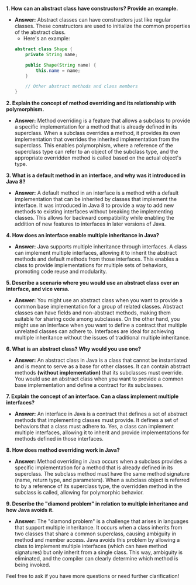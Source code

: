 

**1. How can an abstract class have constructors? Provide an example.**
- **Answer:** Abstract classes can have constructors just like regular classes. These constructors are used to initialize the common properties of the abstract class. 
    -   Here's an example:
   ```java
   abstract class Shape {
       private String name;

       public Shape(String name) {
           this.name = name;
       }

       // Other abstract methods and class members
   }
   ```

**2. Explain the concept of method overriding and its relationship with polymorphism.**
- **Answer:** Method overriding is a feature that allows a subclass to provide a specific implementation for a method that is already defined in its superclass. When a subclass overrides a method, it provides its own implementation that overrides the inherited implementation from the superclass. This enables polymorphism, where a reference of the superclass type can refer to an object of the subclass type, and the appropriate overridden method is called based on the actual object's type.

**3. What is a default method in an interface, and why was it introduced in Java 8?**
- **Answer:** A default method in an interface is a method with a default implementation that can be inherited by classes that implement the interface. It was introduced in Java 8 to provide a way to add new methods to existing interfaces without breaking the implementing classes. This allows for backward compatibility while enabling the addition of new features to interfaces in later versions of Java.

**4. How does an interface enable multiple inheritance in Java?**
- **Answer:** Java supports multiple inheritance through interfaces. A class can implement multiple interfaces, allowing it to inherit the abstract methods and default methods from those interfaces. This enables a class to provide implementations for multiple sets of behaviors, promoting code reuse and modularity.

**5. Describe a scenario where you would use an abstract class over an interface, and vice versa.**
- **Answer:** You might use an abstract class when you want to provide a common base implementation for a group of related classes. Abstract classes can have fields and non-abstract methods, making them suitable for sharing code among subclasses. On the other hand, you might use an interface when you want to define a contract that multiple unrelated classes can adhere to. Interfaces are ideal for achieving multiple inheritance without the issues of traditional multiple inheritance.

**6. What is an abstract class? Why would you use one?**
- **Answer:** An abstract class in Java is a class that cannot be instantiated and is meant to serve as a base for other classes. It can contain abstract methods __(without implementation)__ that its subclasses must override. You would use an abstract class when you want to provide a common base implementation and define a contract for its subclasses.

**7. Explain the concept of an interface. Can a class implement multiple interfaces?**
- **Answer:** An interface in Java is a contract that defines a set of abstract methods that implementing classes must provide. It defines a set of behaviors that a class must adhere to. Yes, a class can implement multiple interfaces, allowing it to inherit and provide implementations for methods defined in those interfaces.

**8. How does method overriding work in Java?**
- **Answer:** Method overriding in Java occurs when a subclass provides a specific implementation for a method that is already defined in its superclass. The subclass method must have the same method signature (name, return type, and parameters). When a subclass object is referred to by a reference of its superclass type, the overridden method in the subclass is called, allowing for polymorphic behavior.

**9. Describe the "diamond problem" in relation to multiple inheritance and how Java avoids it.**
- **Answer:** The "diamond problem" is a challenge that arises in languages that support multiple inheritance. It occurs when a class inherits from two classes that share a common superclass, causing ambiguity in method and member access. Java avoids this problem by allowing a class to implement multiple interfaces (which can have method signatures) but only inherit from a single class. This way, ambiguity is eliminated, and the compiler can clearly determine which method is being invoked.

Feel free to ask if you have more questions or need further clarification!